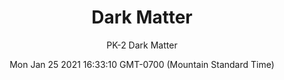 ---
category: "wall_covering"
date: "Mon Jan 25 2021 16:33:10 GMT-0700 (Mountain Standard Time)"
description: "null"
designer: "Paula Kovarik"
href: "https://www.areaenvironments.com/paula-kovarik"
image_primary: "./img/PK+DarkMatter+Art.jpg"
image_secondary: "./img/PK+Dark+Matter+Interior+WEB.jpg"
image_thumb: "./img/Paula+Kovarik.png"
manufacturer: "Area Environments"
slug: "/manufacturers/area_environments/wall_covering/dark_matter"
subtitle: "PK-2 Dark Matter"
tags:
  - "area_environments"
  - "wall_covering"
title: "Dark Matter"
---